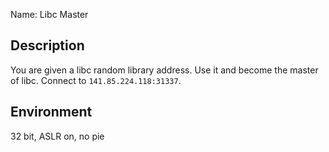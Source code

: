 Name: Libc Master

Description
-------------

  You are given a libc random library address. Use it and become the master of libc. Connect to `141.85.224.118:31337`.

Environment
-----------

  32 bit, ASLR on, no pie

